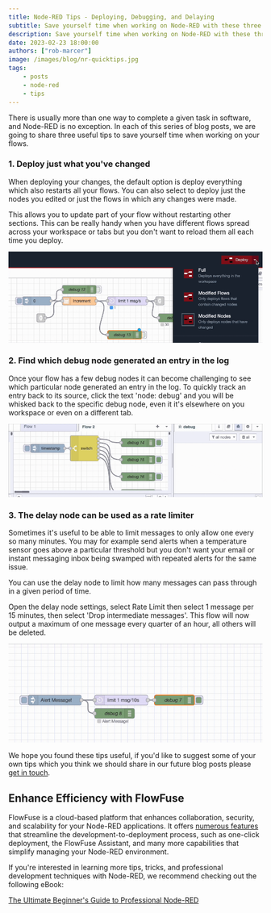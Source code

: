 ```yaml
---
title: Node-RED Tips - Deploying, Debugging, and Delaying
subtitle: Save yourself time when working on Node-RED with these three tips.
description: Save yourself time when working on Node-RED with these three tips.
date: 2023-02-23 18:00:00
authors: ["rob-marcer"]
image: /images/blog/nr-quicktips.jpg
tags:
    - posts 
    - node-red
    - tips
---
```


There is usually more than one way to complete a given task in software, and Node-RED is no exception. In each of this series of blog posts, we are going to share three useful tips to save yourself time when working on your flows.
<!--more-->

### 1. Deploy just what you've changed

When deploying your changes, the default option is deploy everything which also restarts all your flows. You can also select to deploy just the nodes you edited or just the flows in which any changes were made. 

This allows you to update part of your flow without restarting other sections. This can be really handy when you have different flows spread across your workspace or tabs but you don't want to reload them all each time you deploy.

![Deploying only the changed nodes](./images/deploy.gif "Deploying only the changed nodes")

### 2. Find which debug node generated an entry in the log

Once your flow has a few debug nodes it can become challenging to see which particular node generated an entry in the log. To quickly track an entry back to its source, click the text 'node: debug' and you will be whisked back to the specific debug node, even it it's elsewhere on you workspace or even on a different tab.

![Finding the debug node which generated the log line](./images/debug-jump.gif "Finding the debug node which generated the log line")

### 3. The delay node can be used as a rate limiter

Sometimes it's useful to be able to limit messages to only allow one every so many minutes. You may for example send alerts when a temperature sensor goes above a particular threshold but you don't want your email or instant messaging inbox being swamped with repeated alerts for the same issue.

You can use the delay node to limit how many messages can pass through in a given period of time.

Open the delay node settings, select Rate Limit then select 1 message per 15 minutes, then select 'Drop intermediate messages'. This flow will now output a maximum of one message every quarter of an hour, all others will be deleted.

![Limiting how many alerts are sent](./images/rate-limit.gif "Limiting how many alerts are sent")

We hope you found these tips useful, if you'd like to suggest some of your own tips which you think we should share in our future blog posts please [get in touch](mailto:contact@flowfuse.com).

## Enhance Efficiency with FlowFuse

FlowFuse is a cloud-based platform that enhances collaboration, security, and scalability for your Node-RED applications. It offers [numerous features](/product/features/) that streamline the development-to-deployment process, such as one-click deployment, the FlowFuse Assistant, and many more capabilities that simplify managing your Node-RED environment.

If you're interested in learning more tips, tricks, and professional development techniques with Node-RED, we recommend checking out the following eBook:

[The Ultimate Beginner's Guide to Professional Node-RED](/ebooks/beginner-guide-to-a-professional-nodered/)